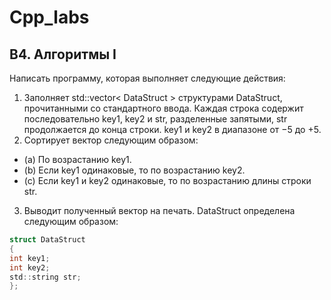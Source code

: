 # Cpp_labs
## B4. Алгоритмы I
Написать программу, которая выполняет следующие действия:
1. Заполняет std::vector< DataStruct > структурами DataStruct, прочитанными со стандартного
ввода. Каждая строка содержит последовательно key1, key2 и str, разделенные запятыми, str
продолжается до конца строки. key1 и key2 в диапазоне от −5 до +5.
2. Сортирует вектор следующим образом:
  - (a) По возрастанию key1.
  - (b) Если key1 одинаковые, то по возрастанию key2.
  - (c) Если key1 и key2 одинаковые, то по возрастанию длины строки str.
3. Выводит полученный вектор на печать.
DataStruct определена следующим образом:
```c
struct DataStruct
{
int key1;
int key2;
std::string str;
};
```
